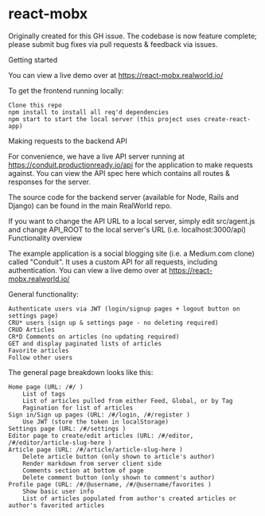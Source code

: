 # react-mobx
Originally created for this GH issue. The codebase is now feature complete; please submit bug fixes via pull requests &amp; feedback via issues.

Getting started

You can view a live demo over at https://react-mobx.realworld.io/

To get the frontend running locally:

    Clone this repo
    npm install to install all req'd dependencies
    npm start to start the local server (this project uses create-react-app)

Making requests to the backend API

For convenience, we have a live API server running at https://conduit.productionready.io/api for the application to make requests against. You can view the API spec here which contains all routes & responses for the server.

The source code for the backend server (available for Node, Rails and Django) can be found in the main RealWorld repo.

If you want to change the API URL to a local server, simply edit src/agent.js and change API_ROOT to the local server's URL (i.e. localhost:3000/api)
Functionality overview

The example application is a social blogging site (i.e. a Medium.com clone) called "Conduit". It uses a custom API for all requests, including authentication. You can view a live demo over at https://react-mobx.realworld.io/

General functionality:

    Authenticate users via JWT (login/signup pages + logout button on settings page)
    CRU* users (sign up & settings page - no deleting required)
    CRUD Articles
    CR*D Comments on articles (no updating required)
    GET and display paginated lists of articles
    Favorite articles
    Follow other users

The general page breakdown looks like this:

    Home page (URL: /#/ )
        List of tags
        List of articles pulled from either Feed, Global, or by Tag
        Pagination for list of articles
    Sign in/Sign up pages (URL: /#/login, /#/register )
        Use JWT (store the token in localStorage)
    Settings page (URL: /#/settings )
    Editor page to create/edit articles (URL: /#/editor, /#/editor/article-slug-here )
    Article page (URL: /#/article/article-slug-here )
        Delete article button (only shown to article's author)
        Render markdown from server client side
        Comments section at bottom of page
        Delete comment button (only shown to comment's author)
    Profile page (URL: /#/@username, /#/@username/favorites )
        Show basic user info
        List of articles populated from author's created articles or author's favorited articles
